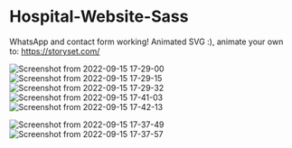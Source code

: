 # Hospital-Website-Sass

WhatsApp and contact form working!
Animated SVG :), animate your own to: https://storyset.com/

![Screenshot from 2022-09-15 17-29-00](https://user-images.githubusercontent.com/80070216/190503781-fd408361-d2a4-4c33-b349-2c3f3b7aaf30.png)
![Screenshot from 2022-09-15 17-29-15](https://user-images.githubusercontent.com/80070216/190503796-51be4c71-1aca-4d0c-ba4b-67dc24a42eec.png)
![Screenshot from 2022-09-15 17-29-32](https://user-images.githubusercontent.com/80070216/190503811-465da816-6060-4e0a-9e51-879a70f0d993.png)
![Screenshot from 2022-09-15 17-41-03](https://user-images.githubusercontent.com/80070216/190504669-9ce46737-fb8d-43d5-8709-9da469ed1f99.png)
![Screenshot from 2022-09-15 17-42-13](https://user-images.githubusercontent.com/80070216/190504785-3f9790ee-4e30-4419-a152-928fefaea8ee.png)

![Screenshot from 2022-09-15 17-37-49](https://user-images.githubusercontent.com/80070216/190504100-b0b69399-588d-4873-bb9b-ecc4a9a0b95c.png)
![Screenshot from 2022-09-15 17-37-57](https://user-images.githubusercontent.com/80070216/190504104-2c4592c5-a2c0-4282-b39e-664264a87ec9.png)

